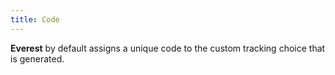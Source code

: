 ```yaml
---
title: Code
---
```



**Everest** by default assigns a  unique code to the custom tracking choice that is generated.
